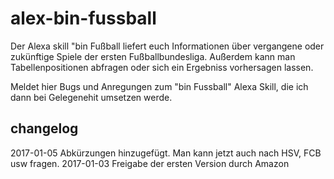 # alex-bin-fussball
Der Alexa skill "bin Fußball liefert euch Informationen über vergangene oder zukünftige Spiele der ersten Fußballbundesliga. Außerdem kann man Tabellenpositionen abfragen oder sich ein Ergebniss vorhersagen lassen.

Meldet hier Bugs und Anregungen zum "bin Fussball" Alexa Skill, die ich dann bei Gelegenehit umsetzen werde.

## changelog

2017-01-05    Abkürzungen hinzugefügt. Man kann jetzt auch nach HSV, FCB usw fragen.
2017-01-03    Freigabe der ersten Version durch Amazon
